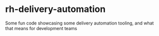 # rh-delivery-automation
Some fun code showcasing some delivery automation tooling, and what that means for development teams 
